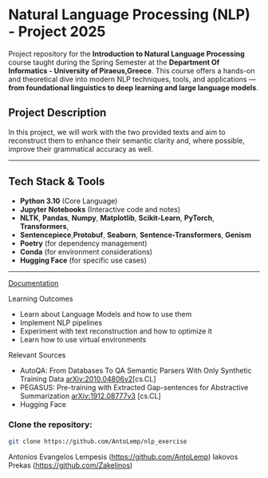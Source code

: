 # Natural Language Processing (NLP) -  Project 2025

 Project repository for the **Introduction to Natural Language Processing** course taught during the Spring Semester at the **Department Of Informatics - University of Piraeus,Greece**. This course offers a hands-on and theoretical dive into modern NLP techniques, tools, and applications — **from foundational linguistics to deep learning and large language models**.

## Project Description

In this project, we will work with the two provided texts and aim to reconstruct them to enhance their semantic clarity and, where possible, improve their grammatical accuracy as well.

---

## Tech Stack & Tools

- **Python 3.10** (Core Language)
- **Jupyter Notebooks** (Interactive code and notes)
- **NLTK**, **Pandas**, **Numpy**, **Matplotlib**, **Scikit-Learn**, **PyTorch**, **Transformers**,
- **Sentencepiece**,**Protobuf**, **Seaborn**, **Sentence-Transformers**, **Genism**
- **Poetry** (for dependency management)
- **Conda** (for environment considerations)
- **Hugging Face** (for specific use cases)

---
  [Documentation](https://github.com/AntoLemp/nlp_exercise/blob/main/documentation.pdf)
  
  Learning Outcomes
  - Learn about Language Models and how to use them
  - Implement NLP pipelines
  - Experiment with text reconstruction and how to optimize it
  - Learn how to use virtual environments
    
  Relevant Sources
  - AutoQA: From Databases To QA Semantic Parsers With Only Synthetic Training Data [arXiv:2010.04806v2](https://arxiv.org/abs/2010.04806v2)[cs.CL]
  - PEGASUS: Pre-training with Extracted Gap-sentences for Abstractive Summarization [arXiv:1912.08777v3](https://arxiv.org/abs/1912.08777v3) [cs.CL]
  - Hugging Face

### Clone the repository:
```bash
git clone https://github.com/AntoLemp/nlp_exercise
```

Antonios Evangelos Lempesis (https://github.com/AntoLemp)
Iakovos Prekas (https://github.com/Zakelinos)

